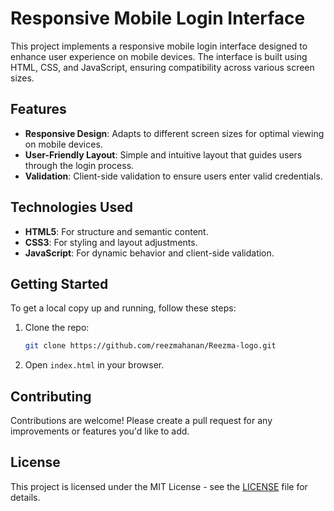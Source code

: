 # Responsive Mobile Login Interface

This project implements a responsive mobile login interface designed to enhance user experience on mobile devices. The interface is built using HTML, CSS, and JavaScript, ensuring compatibility across various screen sizes.

## Features
- **Responsive Design**: Adapts to different screen sizes for optimal viewing on mobile devices.
- **User-Friendly Layout**: Simple and intuitive layout that guides users through the login process.
- **Validation**: Client-side validation to ensure users enter valid credentials.

## Technologies Used
- **HTML5**: For structure and semantic content.
- **CSS3**: For styling and layout adjustments.
- **JavaScript**: For dynamic behavior and client-side validation.

## Getting Started
To get a local copy up and running, follow these steps:

1. Clone the repo:
   ```bash
   git clone https://github.com/reezmahanan/Reezma-logo.git
   ```
2. Open `index.html` in your browser.

## Contributing
Contributions are welcome! Please create a pull request for any improvements or features you'd like to add.

## License
This project is licensed under the MIT License - see the [LICENSE](LICENSE) file for details.